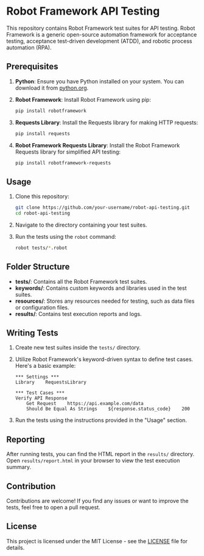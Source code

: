 # Robot Framework API Testing

This repository contains Robot Framework test suites for API testing. Robot Framework is a generic open-source automation framework for acceptance testing, acceptance test-driven development (ATDD), and robotic process automation (RPA).

## Prerequisites

1. **Python**: Ensure you have Python installed on your system. You can download it from [python.org](https://www.python.org/downloads/).

2. **Robot Framework**: Install Robot Framework using pip:

    ```bash
    pip install robotframework
    ```

3. **Requests Library**: Install the Requests library for making HTTP requests:

    ```bash
    pip install requests
    ```

4. **Robot Framework Requests Library**: Install the Robot Framework Requests library for simplified API testing:

    ```bash
    pip install robotframework-requests
    ```

## Usage

1. Clone this repository:

    ```bash
    git clone https://github.com/your-username/robot-api-testing.git
    cd robot-api-testing
    ```

2. Navigate to the directory containing your test suites.

3. Run the tests using the `robot` command:

    ```bash
    robot tests/*.robot
    ```

## Folder Structure

- **tests/**: Contains all the Robot Framework test suites.
- **keywords/**: Contains custom keywords and libraries used in the test suites.
- **resources/**: Stores any resources needed for testing, such as data files or configuration files.
- **results/**: Contains test execution reports and logs.

## Writing Tests

1. Create new test suites inside the `tests/` directory.

2. Utilize Robot Framework's keyword-driven syntax to define test cases. Here's a basic example:

    ```robot
    *** Settings ***
    Library    RequestsLibrary

    *** Test Cases ***
    Verify API Response
        Get Request    https://api.example.com/data
        Should Be Equal As Strings    ${response.status_code}    200
    ```

3. Run the tests using the instructions provided in the "Usage" section.

## Reporting

After running tests, you can find the HTML report in the `results/` directory. Open `results/report.html` in your browser to view the test execution summary.

## Contribution

Contributions are welcome! If you find any issues or want to improve the tests, feel free to open a pull request.

## License

This project is licensed under the MIT License - see the [LICENSE](LICENSE) file for details.
